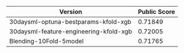 | Version  | Public Score |
| ------------- | ------------- |
| 30daysml-optuna-bestparams-kfold-xgb  | 0.71849  |
| 30daysml-feature-engineering-kfold-xgb  | 0.72005  |
| Blending-10Fold-5model | 0.71765 |
